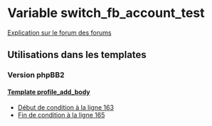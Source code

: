 # Variable switch_fb_account_test
[Explication sur le forum des forums](http://forum.forumactif.com/t294113-listing-des-variables#switch_fb_account_test)
## Utilisations dans les templates
### Version phpBB2
#### [Template profile_add_body](subsilver/profile_add_body.md)
* [Début de condition à la ligne 163](../subsilver/profile_add_body.tpl#L163)
* [Fin de condition à la ligne 165](../subsilver/profile_add_body.tpl#L165)